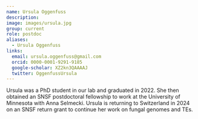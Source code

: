 ```yaml
---
name: Ursula Oggenfuss
description: 
image: images/ursula.jpg
group: current
role: postdoc
aliases:
  - Ursula Oggenfuss
links:
  email: ursula.oggenfuss@gmail.com
  orcid: 0000-0001-9291-9185
  google-scholar: XZ2kn3QAAAAJ
  twitter: OggenfussUrsula
---
```


Ursula was a PhD student in our lab and graduated in 2022. She then obtained an SNSF postdoctoral fellowship to work at the University of Minnesota with Anna Selmecki. Ursula is returning to Switzerland in 2024 on an SNSF return grant to continue her work on fungal genomes and TEs.